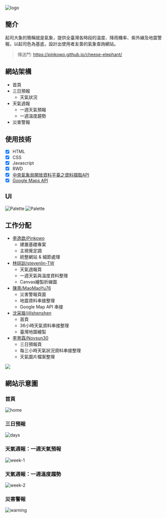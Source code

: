 ![logo](https://github.com/Pinkowo/cheese-elephant/blob/main/intro/logo2.png)
## 簡介
起司大象的簡稱就是氣象，提供全臺灣各時段的溫度、降雨機率、紫外線及地震警報，以起司色為基底，設計出使用者友善的氣象查詢網站。
> 傳送門: <https://pinkowo.github.io/cheese-elephant/>
## 網站架構
* 首頁
* 三日預報
  * 天氣狀況
* 天氣週報
  * 一週天氣預報
  * 一週溫度趨勢
* 災害警報
## 使用技術
- [x] HTML
- [x] CSS
- [x] Javascript
- [x] RWD
- [x] [中央氣象局開放資料平臺之資料擷取API](https://opendata.cwb.gov.tw/dist/opendata-swagger.html#/)
- [x] [Google Maps API](https://developers.google.com/maps/)
## UI
![Palette](https://github.com/Pinkowo/cheese-elephant/blob/main/intro/Color%20Hunt%20Palette%20d7e9b9fffbacffd495faab78.png)
![Palette](https://github.com/Pinkowo/cheese-elephant/blob/main/intro/Color%20Hunt%20Palette%20fdeedcffd8a9f1a661e38b29.png)
## 工作分配
* [李逸歆/Pinkowo](https://github.com/Pinkowo)
  * 建置基礎專案
  * 主視覺定調
  * 統整網站 & 細節處理
* [林琮訓/stevenlin-TW](https://github.com/stevenlin-TW)
  * 天氣週報頁
  * 一週天氣與溫度資料整理
  * Canvas繪製折線圖
* [陳熹/MaoMaoYu76](https://github.com/MaoMaoYu76)
  * 災害警報頁面
  * 地震資料串接整理
  * Google Map API 串接
* [沈采璇/jillshenshen](https://github.com/jillshenshen)
  * 首頁
  * 36小時天氣資料串接整理
  * 臺灣地圖繪製
* [李育霖/Novsun30](https://github.com/Novsun30)
  * 三日預報頁
  * 每三小時天氣狀況資料串接整理
  * 天氣圖片檔案整理
<a href="https://github.com/Pinkowo/cheese-elephant/graphs/contributors">
  <img src="https://contrib.rocks/image?repo=Pinkowo/cheese-elephant" />
</a>

## 網站示意圖

### 首頁
![home](https://github.com/Pinkowo/cheese-elephant/blob/main/intro/home.png)
### 三日預報
![days](https://github.com/Pinkowo/cheese-elephant/blob/main/intro/days.png)
### 天氣週報：一週天氣預報
![week-1](https://github.com/Pinkowo/cheese-elephant/blob/main/intro/week-1.png)
### 天氣週報：一週溫度趨勢
![week-2](https://github.com/Pinkowo/cheese-elephant/blob/main/intro/week-2.png)
### 災害警報
![warning](https://github.com/Pinkowo/cheese-elephant/blob/main/intro/warning.png)
